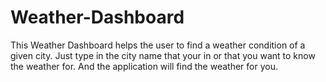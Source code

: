 # Weather-Dashboard
This Weather Dashboard helps the user to find a weather condition of a given city. Just type in the city name that your in or that you want to know the weather for. And the application will find the weather for you.
